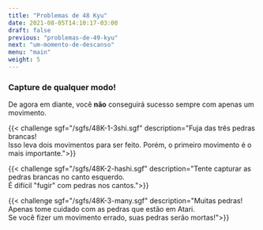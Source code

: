 ```yaml
---
title: "Problemas de 48 Kyu"
date: 2021-08-05T14:10:17-03:00
draft: false
previous: "problemas-de-49-kyu"
next: "um-momento-de-descanso"
menu: "main"
weight: 5
---
```


### Capture de qualquer modo!

De agora em diante, você **não** conseguirá sucesso sempre com apenas um movimento.

{{< challenge sgf="/sgfs/48K-1-3shi.sgf" description="Fuja das três pedras brancas!<br />Isso leva dois movimentos para ser feito. Porém, o primeiro movimento é o mais importante.">}} 

{{< challenge sgf="/sgfs/48K-2-hashi.sgf" description="Tente capturar as pedras brancas no canto esquerdo.<br />É difícil \"fugir\" com pedras nos cantos.">}}

{{< challenge sgf="/sgfs/48K-3-many.sgf" description="Muitas pedras! Apenas tome cuidado com as pedras que estão em Atari.<br />Se você fizer um movimento errado, suas pedras serão mortas!">}}


